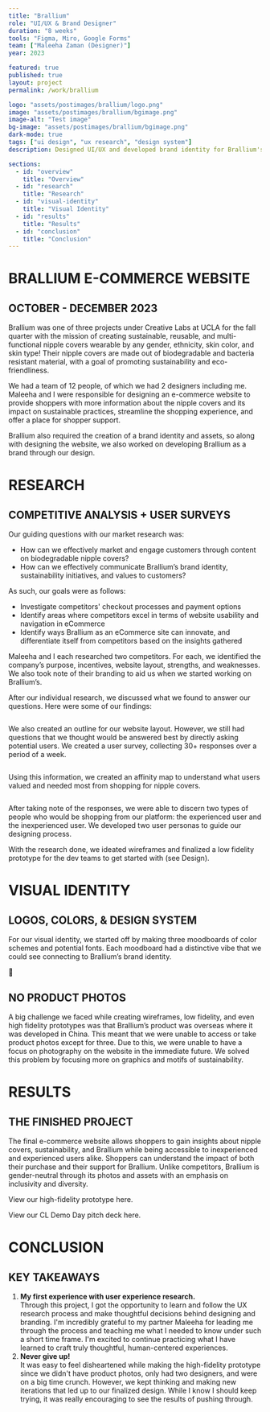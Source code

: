 ```yaml
---
title: "Brallium"
role: "UI/UX & Brand Designer"
duration: "8 weeks"
tools: "Figma, Miro, Google Forms"
team: ["Maleeha Zaman (Designer)"]
year: 2023

featured: true
published: true
layout: project
permalink: /work/brallium

logo: "assets/postimages/brallium/logo.png"
image: "assets/postimages/brallium/bgimage.png"
image-alt: "Test image"
bg-image: "assets/postimages/brallium/bgimage.png"
dark-mode: true
tags: ["ui design", "ux research", "design system"]
description: Designed UI/UX and developed brand identity for Brallium's ecommerce site, highlighting sustainability and gender-neutrality, in an 8-week project with a 2-person design team.

sections:
  - id: "overview"
    title: "Overview"
  - id: "research"
    title: "Research"
  - id: "visual-identity"
    title: "Visual Identity"
  - id: "results"
    title: "Results"
  - id: "conclusion"
    title: "Conclusion"
---
```


<div class="project-content">
    <div class="section">
        <div class="section-header" id="overview">
            <h1>BRALLIUM E-COMMERCE WEBSITE</h1>
            <h2>OCTOBER - DECEMBER 2023</h2>
        </div>
        <div class="section-content">
            <p>Brallium was one of three projects under Creative Labs at UCLA for the fall quarter with the mission of creating <span>sustainable, reusable, and multi-functional nipple covers wearable by any gender, ethnicity, skin color, and skin type</span>! Their nipple covers are made out of biodegradable and bacteria resistant material, with a goal of promoting sustainability and eco-friendliness.</p>
            <p>We had a team of 12 people, of which we had 2 designers including me. Maleeha and I were responsible for designing an e-commerce website to provide shoppers with more information about the nipple covers and its impact on sustainable practices, streamline the shopping experience, and offer a place for shopper support.</p>
            <p>Brallium also required the creation of a brand identity and assets, so along with designing the website, we also worked on developing Brallium as a brand through our design.</p>
        </div>
    </div>
    <div class="section">
        <div class="section-header" id="research">
            <h1>RESEARCH</h1>
            <h2>COMPETITIVE ANALYSIS + USER SURVEYS</h2>
        </div>
        <div class="section-content">
            <p>Our guiding questions with our market research was:</p>
            <ul>
                <li>How can we effectively market and engage customers through content on biodegradable nipple covers?</li>
                <li>How can we effectively communicate Brallium’s brand identity, sustainability initiatives, and values to customers?</li>
            </ul>
            <p>As such, our <span>goals</span> were as follows:</p>
            <ul>
                <li>Investigate competitors' checkout processes and payment options</li>
                <li>Identify areas where competitors excel in terms of website usability and navigation in eCommerce</li>
                <li>Identify ways Brallium as an eCommerce site can innovate, and differentiate itself from competitors based on the insights gathered</li>
            </ul>
            <p>Maleeha and I each researched two competitors. For each, we identified the company’s purpose, incentives, website layout, strengths, and weaknesses. We also took note of their branding to aid us when we started working on Brallium’s.</p>
            <p>After our individual research, we discussed what we found to answer our questions. Here were some of our findings:</p>
            <img src="" alt="">
            <p>We also created an outline for our website layout. However, we still had questions that we thought would be answered best by directly asking potential users. We created a user survey, collecting 30+ responses over a period of a week.</p>
            <img src="" alt="">
            <p>Using this information, we created an affinity map to understand what users valued and needed most from shopping for nipple covers.</p>
            <img src="" alt="">
            <p>After taking note of the responses, we were able to discern two types of people who would be shopping from our platform: the experienced user and the inexperienced user. We developed two user personas to guide our designing process.</p>
            <p>With the research done, we ideated wireframes and finalized a low fidelity prototype for the dev teams to get started with (see Design).</p>
        </div>
    </div>
    <div class="section">
        <div class="section-header" id="visual-identity">
            <h1>VISUAL IDENTITY</h1>
            <h2>LOGOS, COLORS, & DESIGN SYSTEM</h2>
        </div>
        <div class="section-content">
            <p>For our visual identity, we started off by making three moodboards of color schemes and potential fonts. Each moodboard had a distinctive vibe that we could see connecting to Brallium’s brand identity.</p>
            <div class="callout">
                <div class="emoji">🚦</div>
                <div class="content">
                    <h2 class="header">NO PRODUCT PHOTOS</h2>
                    <p class="para">A big challenge we faced while creating wireframes, low fidelity, and even high fidelity prototypes was that Brallium’s product was overseas where it was developed in China. This meant that we were unable to access or take product photos except for three. Due to this, we were unable to have a focus on photography on the website in the immediate future. We solved this problem by focusing more on graphics and motifs of sustainability.</p>
                </div>
            </div>
        </div>
    </div>
    <div class="section">
        <div class="section-header" id="results">
            <h1>RESULTS</h1>
            <h2>THE FINISHED PROJECT</h2>
        </div>
        <div class="section-content">
            <p>The final e-commerce website allows shoppers to gain insights about nipple covers, sustainability, and Brallium while being accessible to inexperienced and experienced users alike. Shoppers can understand the impact of both their purchase and their support for Brallium. Unlike competitors, Brallium is gender-neutral through its photos and assets with an emphasis on inclusivity and diversity.</p>
            <p>View our high-fidelity prototype here.</p>
            <p>View our CL Demo Day pitch deck here.</p>
        </div>
    </div>
    <div class="section conclusion">
        <div class="section-header" id="conclusion">
            <h1>CONCLUSION</h1>
            <h2>KEY TAKEAWAYS</h2>
        </div>
        <div class="section-content">
            <ol>
                <li><strong>My first experience with user experience research.</strong><br>
                    Through this project, I got the opportunity to learn and follow the UX research process and make thoughtful decisions behind designing and branding. I'm incredibly grateful to my partner Maleeha for leading me through the process and teaching me what I needed to know under such a short time frame. I'm excited to continue practicing what I have learned to craft truly thoughtful, human-centered experiences.</li>
                <li><strong>Never give up!</strong><br>
                    It was easy to feel disheartened while making the high-fidelity prototype since we didn't have product photos, only had two designers, and were on a big time crunch. However, we kept thinking and making new iterations that led up to our finalized design. While I know I should keep trying, it was really encouraging to see the results of pushing through.</li>
            </ol>
        </div>
    </div>
</div>